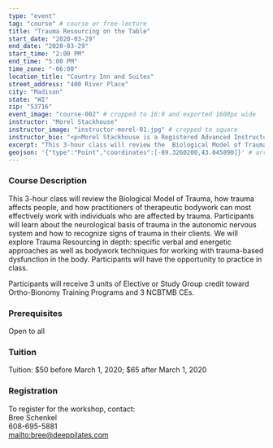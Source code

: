 ```yaml
---
type: "event"
tag: "course" # course or free-lecture
title: "Trauma Resourcing on the Table"
start_date: "2020-03-29"
end_date: "2020-03-29"
start_time: "2:00 PM"
end_time: "5:00 PM"
time_zone: "-06:00"
location_title: "Country Inn and Suites"
street_address: "400 River Place"
city: "Madison"
state: "WI"
zip: "53716"
event_image: "course-002" # cropped to 16:9 and exported 1600px wide 
instructor: "Morel Stackhouse"
instructor_image: "instructor-morel-01.jpg" # cropped to square
instructor_bio: "<p>Morel Stackhouse is a Registered Advanced Instructor with the Society of Ortho-Bionomy International. She began her study of Ortho-Bionomy in 1984 and was fortunate to have studied with Arthur Lincoln Pauls D.O., the system's Founder.</p><p>Morel has been teaching throughout the US since 1989. She enjoys introducing this bodywork system to others and working with students to develop their skill and confidence as they grow with the work. She is approved by the National Certification Board for Therapeutic Massage and Bodywork (NCBTMB) as a Continuing Education Approved Provider.</p>"
excerpt: "This 3-hour class will review the  Biological Model of Trauma, how trauma affects people, and how  practitioners of therapeutic bodywork can most effectively work with  individuals who are affected by trauma. Participants will learn about  the neurological basis of trauma in the autonomic nervous system and how  to recognize signs of trauma in their clients. We will explore Trauma  Resourcing in depth: specific verbal and energetic approaches as well as  bodywork techniques for working with trauma-based dysfunction in the  body. Participants will have the opportunity to practice in class."
geojson: '{"type":"Point","coordinates":[-89.3260200,43.045890]}' # array format: [lon, lat]
---
```


### Course Description

This  3-hour class will review the Biological Model of Trauma, how trauma  affects people, and how practitioners of therapeutic bodywork can most  effectively work with individuals who are affected by trauma.  Participants will learn about the neurological basis of trauma in the  autonomic nervous system and how to recognize signs of trauma in their  clients. We will explore Trauma Resourcing in depth: specific verbal and  energetic approaches as well as bodywork techniques for working with  trauma-based dysfunction in the body. Participants will have the  opportunity to practice in class.

Participants will receive 3 units of Elective or Study Group credit toward Ortho-Bionomy Training Programs and 3 NCBTMB CEs.

### Prerequisites

Open to all

### Tuition

Tuition: $50 before March 1, 2020; $65 after March 1, 2020

### Registration

To register for the workshop, contact:  
Bree Schenkel  
608-695-5881  
[mailto:bree@deeppilates.com](bree@deeppilates.com)
